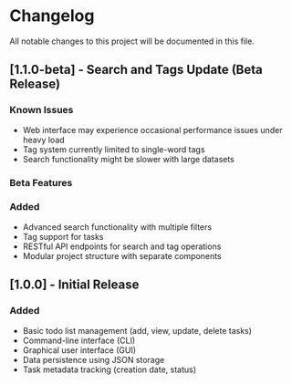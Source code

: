 # Changelog

All notable changes to this project will be documented in this file.

## [1.1.0-beta] - Search and Tags Update (Beta Release)

### Known Issues
- Web interface may experience occasional performance issues under heavy load
- Tag system currently limited to single-word tags
- Search functionality might be slower with large datasets

### Beta Features
### Added
- Advanced search functionality with multiple filters
- Tag support for tasks
- RESTful API endpoints for search and tag operations
- Modular project structure with separate components

## [1.0.0] - Initial Release
### Added
- Basic todo list management (add, view, update, delete tasks)
- Command-line interface (CLI)
- Graphical user interface (GUI)
- Data persistence using JSON storage
- Task metadata tracking (creation date, status)